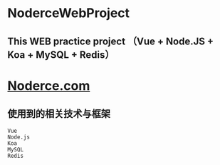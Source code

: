 # NoderceWebProject
## This WEB practice project （Vue + Node.JS + Koa + MySQL + Redis）

# [Noderce.com](http://noderce.com)
## 使用到的相关技术与框架
    Vue
    Node.js
    Koa
    MySQL
    Redis
